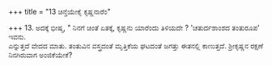 +++
title = "13 ಚಿನ್ತೆಯೇಕೈ ಕೃಷ್ಣನಾರೆಂ"

+++
13. ಅದಕ್ಕೆ ಭೀಷ್ಮ, " ನಿನಗೆ ಚಿಂತೆ ಏತಕ್ಕೆ, ಕೃಷ್ಣನು ಯಾರೆಂದು ತಿಳಿಯದೇ ? 'ಚತುರ್ದಶಾಂಶದ ತಂತುರೂಪ' ಇವನು.   
ಎನ್ನುತ್ತದೆ ವೇದದ ಮಾತು. ತಂತುವಿನ ವಸ್ತ್ರದಂತೆ ಮೃತ್ತಿಕೆಯ ಘಟದಂತೆ ಜಗತ್ತು ಈತನಲ್ಲಿ ಕಾಣುತ್ತದೆ. ಶ್ರೀಕೃಷ್ಣನ ರಕ್ಷಣೆ ನಿನಗಿರುವಾಗ ಅಂಜಿಕೆಯೇಕೆ?